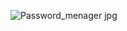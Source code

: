 ![Password_menager jpg](https://github.com/user-attachments/assets/acc9d651-5b69-4d3d-b2b9-1d0b1a74f79e)
